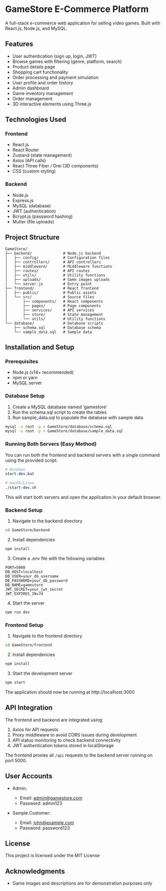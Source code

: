 # GameStore E-Commerce Platform

A full-stack e-commerce web application for selling video games. Built with React.js, Node.js, and MySQL.

## Features

- User authentication (sign up, login, JWT)
- Browse games with filtering (genre, platform, search)
- Product details page
- Shopping cart functionality
- Order processing and payment simulation
- User profile and order history
- Admin dashboard
- Game inventory management
- Order management
- 3D interactive elements using Three.js

## Technologies Used

### Frontend
- React.js
- React Router
- Zustand (state management)
- Axios (API calls)
- React Three Fiber / Drei (3D components)
- CSS (custom styling)

### Backend
- Node.js
- Express.js
- MySQL (database)
- JWT (authentication)
- Bcrypt.js (password hashing)
- Multer (file uploads)

## Project Structure

```
GameStore/
├── backend/              # Node.js backend
│   ├── config/           # Configuration files
│   ├── controllers/      # API controllers
│   ├── middleware/       # Middleware functions
│   ├── routes/           # API routes
│   ├── utils/            # Utility functions
│   ├── uploads/          # Game images uploads
│   └── server.js         # Entry point
├── frontend/             # React frontend
│   ├── public/           # Public assets
│   └── src/              # Source files
│       ├── components/   # React components
│       ├── pages/        # Page components
│       ├── services/     # API services
│       ├── store/        # State management
│       └── utils/        # Utility functions
└── database/             # Database scripts
    ├── schema.sql        # Database schema
    └── sample_data.sql   # Sample data
```

## Installation and Setup

### Prerequisites
- Node.js (v14+ recommended)
- npm or yarn
- MySQL server

### Database Setup
1. Create a MySQL database named 'gamestore'
2. Run the schema.sql script to create the tables
3. Run sample_data.sql to populate the database with sample data

```bash
mysql -u root -p < GameStore/database/schema.sql
mysql -u root -p < GameStore/database/sample_data.sql
```

### Running Both Servers (Easy Method)
You can run both the frontend and backend servers with a single command using the provided script:

```bash
# Windows
start-dev.bat

# macOS/Linux
./start-dev.sh
```

This will start both servers and open the application in your default browser.

### Backend Setup
1. Navigate to the backend directory
```bash
cd GameStore/backend
```

2. Install dependencies
```bash
npm install
```

3. Create a .env file with the following variables
```
PORT=5000
DB_HOST=localhost
DB_USER=your_db_username
DB_PASSWORD=your_db_password
DB_NAME=gamestore
JWT_SECRET=your_jwt_secret
JWT_EXPIRES_IN=7d
```

4. Start the server
```bash
npm run dev
```

### Frontend Setup
1. Navigate to the frontend directory
```bash
cd GameStore/frontend
```

2. Install dependencies
```bash
npm install
```

3. Start the development server
```bash
npm start
```

The application should now be running at http://localhost:3000

## API Integration
The frontend and backend are integrated using:

1. Axios for API requests 
2. Proxy middleware to avoid CORS issues during development
3. API status monitoring to check backend connectivity
4. JWT authentication tokens stored in localStorage

The frontend proxies all `/api` requests to the backend server running on port 5000.

## User Accounts

- Admin:
  - Email: admin@gamestore.com
  - Password: admin123

- Sample Customer:
  - Email: john@example.com
  - Password: password123

## License

This project is licensed under the MIT License

## Acknowledgments

- Game images and descriptions are for demonstration purposes only 
